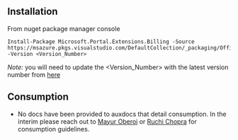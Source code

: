 
<tags
    ms.service="portalfx"
    ms.workload="portalfx"
    ms.tgt_pltfrm="portalfx"
    ms.devlang="portalfx"
    ms.topic="pde-billing"
    ms.date="04/18/2016"
    ms.author="nickha"/>    

<a name="installation"></a>
## Installation

From nuget package manager console

```
Install-Package Microsoft.Portal.Extensions.Billing -Source https://msazure.pkgs.visualstudio.com/DefaultCollection/_packaging/Official/nuget/v3/index.json -Version <Version_Number>
```

*Note:* you will need to update the <Version_Number> with the latest version number from [here](https://msazure.visualstudio.com/DefaultCollection/One/_apps/hub/ms.feed.feed-hub?feedName=Official&protocolType=NuGet&packageName=microsoft.portal.extensions.billing)

<a name="consumption"></a>
## Consumption

- No docs have been provided to auxdocs that detail consumption. In the interim please reach out to <a href="mailto:mayuro@microsoft.com?subject=Auxdocs Consumption Guidelines">Mayur Oberoi</a> or <a href="mailto:ruchic@microsoft.com?subject=Auxdocs Consumption Guidelines">Ruchi Chopra</a> for consumption guidelines.